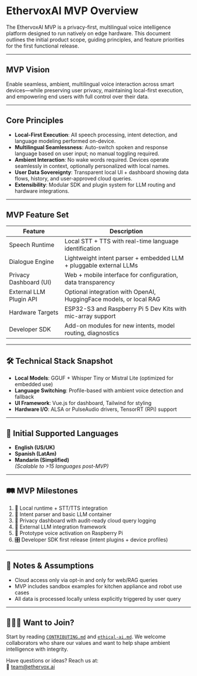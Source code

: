 # EthervoxAI MVP Overview

The EthervoxAI MVP is a privacy-first, multilingual voice intelligence platform designed to run natively on edge hardware. This document outlines the initial product scope, guiding principles, and feature priorities for the first functional release.

---

## MVP Vision

Enable seamless, ambient, multilingual voice interaction across smart devices—while preserving user privacy, maintaining local-first execution, and empowering end users with full control over their data.

---

## Core Principles

- **Local-First Execution**: All speech processing, intent detection, and language modeling performed on-device.
- **Multilingual Seamlessness**: Auto-switch spoken and response language based on user input; no manual toggling required.
- **Ambient Interaction**: No wake words required. Devices operate seamlessly in context, optionally personalized with local names.
- **User Data Sovereignty**: Transparent local UI + dashboard showing data flows, history, and user-approved cloud queries.
- **Extensibility**: Modular SDK and plugin system for LLM routing and hardware integrations.

---

## MVP Feature Set

| Feature                     | Description                                                           |
|----------------------------|-----------------------------------------------------------------------|
| Speech Runtime          | Local STT + TTS with real-time language identification                |
| Dialogue Engine          | Lightweight intent parser + embedded LLM + pluggable external LLMs    |
| Privacy Dashboard (UI)   | Web + mobile interface for configuration, data transparency            |
| External LLM Plugin API  | Optional integration with OpenAI, HuggingFace models, or local RAG    |
| Hardware Targets         | ESP32-S3 and Raspberry Pi 5 Dev Kits with mic-array support           |
| Developer SDK            | Add-on modules for new intents, model routing, diagnostics            |

---

## 🛠️ Technical Stack Snapshot

- **Local Models**: GGUF + Whisper Tiny or Mistral Lite (optimized for embedded use)
- **Language Switching**: Profile-based with ambient voice detection and fallback
- **UI Framework**: Vue.js for dashboard, Tailwind for styling
- **Hardware I/O**: ALSA or PulseAudio drivers, TensorRT (RPi) support

---

## 🧪 Initial Supported Languages

- **English (US/UK)**
- **Spanish (LatAm)**
- **Mandarin (Simplified)**  
_(Scalable to >15 languages post-MVP)_

---

## 🛤️ MVP Milestones

1. 🧱 Local runtime + STT/TTS integration
2. 🧠 Intent parser and basic LLM container
3. 🔐 Privacy dashboard with audit-ready cloud query logging
4. 🔌 External LLM integration framework
5. 🧪 Prototype voice activation on Raspberry Pi
6. 🎛️ Developer SDK first release (intent plugins + device profiles)

---

## 📝 Notes & Assumptions

- Cloud access only via opt-in and only for web/RAG queries
- MVP includes sandbox examples for kitchen appliance and robot use cases
- All data is processed locally unless explicitly triggered by user query

---

## 🧑‍🤝‍🧑 Want to Join?

Start by reading [`CONTRIBUTING.md`](../CONTRIBUTING.md) and [`ethical-ai.md`](./ethical-ai.md). We welcome collaborators who share our values and want to help shape ambient intelligence with integrity.

Have questions or ideas? Reach us at:  
📧 team@ethervox.ai

